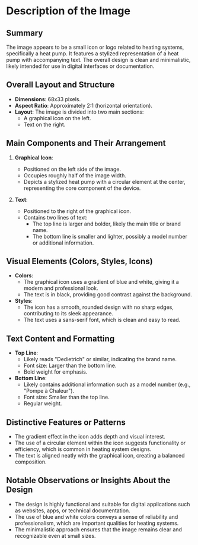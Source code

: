 # Description of the Image

## Summary
The image appears to be a small icon or logo related to heating systems, specifically a heat pump. It features a stylized representation of a heat pump with accompanying text. The overall design is clean and minimalistic, likely intended for use in digital interfaces or documentation.

## Overall Layout and Structure
- **Dimensions**: 68x33 pixels.
- **Aspect Ratio**: Approximately 2:1 (horizontal orientation).
- **Layout**: The image is divided into two main sections:
  - A graphical icon on the left.
  - Text on the right.

## Main Components and Their Arrangement
1. **Graphical Icon**:
   - Positioned on the left side of the image.
   - Occupies roughly half of the image width.
   - Depicts a stylized heat pump with a circular element at the center, representing the core component of the device.

2. **Text**:
   - Positioned to the right of the graphical icon.
   - Contains two lines of text:
     - The top line is larger and bolder, likely the main title or brand name.
     - The bottom line is smaller and lighter, possibly a model number or additional information.

## Visual Elements (Colors, Styles, Icons)
- **Colors**:
  - The graphical icon uses a gradient of blue and white, giving it a modern and professional look.
  - The text is in black, providing good contrast against the background.
- **Styles**:
  - The icon has a smooth, rounded design with no sharp edges, contributing to its sleek appearance.
  - The text uses a sans-serif font, which is clean and easy to read.

## Text Content and Formatting
- **Top Line**:
  - Likely reads "Dedietrich" or similar, indicating the brand name.
  - Font size: Larger than the bottom line.
  - Bold weight for emphasis.
- **Bottom Line**:
  - Likely contains additional information such as a model number (e.g., "Pompe à Chaleur").
  - Font size: Smaller than the top line.
  - Regular weight.

## Distinctive Features or Patterns
- The gradient effect in the icon adds depth and visual interest.
- The use of a circular element within the icon suggests functionality or efficiency, which is common in heating system designs.
- The text is aligned neatly with the graphical icon, creating a balanced composition.

## Notable Observations or Insights About the Design
- The design is highly functional and suitable for digital applications such as websites, apps, or technical documentation.
- The use of blue and white colors conveys a sense of reliability and professionalism, which are important qualities for heating systems.
- The minimalistic approach ensures that the image remains clear and recognizable even at small sizes.